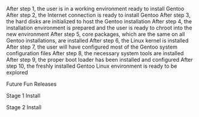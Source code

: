 
After step 1, the user is in a working environment ready to install Gentoo
After step 2, the Internet connection is ready to install Gentoo
After step 3, the hard disks are initialized to host the Gentoo installation
After step 4, the installation environment is prepared and the user is ready to chroot into the new environment
After step 5, core packages, which are the same on all Gentoo installations, are installed
After step 6, the Linux kernel is installed
After step 7, the user will have configured most of the Gentoo system configuration files
After step 8, the necessary system tools are installed
After step 9, the proper boot loader has been installed and configured
After step 10, the freshly installed Gentoo Linux environment is ready to be explored


Future Fun Releases

Stage 1 Install

Stage 2 Install
